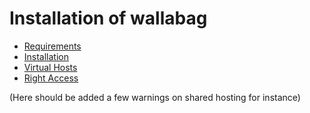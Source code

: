 # Installation of wallabag

- [Requirements](https://doc.wallabag.org/en/admin/installation/requirements.html)
- [Installation](https://doc.wallabag.org/en/admin/installation/installation.html)
- [Virtual Hosts](https://doc.wallabag.org/en/admin/installation/virtualhosts.html)
- [Right Access](https://doc.wallabag.org/en/admin/installation/rightaccess.html)

(Here should be added a few warnings on shared hosting for instance)
